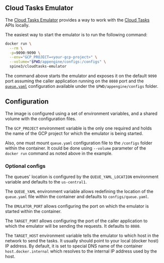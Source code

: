 Cloud Tasks Emulator
---------

The [Cloud Tasks Emulator][emulator] provides a way to work with the [Cloud Tasks][cloud-tasks] 
APIs locally.

The easiest way to start the emulator is to run the following command:

```bash
docker run \
  --rm \
  -p=9090:9090 \
  --env="GCP_PROJECT=<your-gcp-project>" \
  --volume="$PWD/appengine/configs:/configs" \
  spine3/cloudtasks-emulator
```

The command above starts the emulator and exposes it on the default `9090` port assuming
the caller application running on the `8080` port and the [`queue.yaml`][queue-yaml] configuration 
available under the `$PWD/appengine/configs` folder.

[queue-yaml]: https://cloud.google.com/appengine/docs/standard/java/config/queueref-yaml

## Configuration

The image is configured using a set of environment variables, and a shared volume with 
the configuration files. 

The `GCP_PROJECT` environment variable is the only one required and holds the name of the 
GCP project for which the emulator is being started.

Also, one must mount `queue.yaml` configuration file to the `/configs` folder within the container.
It could be done using `--volume` parameter of the `docker run` command as noted above 
in the example.

### Optional configs

The queues' location is configured by the `QUEUE_YAML_LOCATION` environment variable and defaults
to the `us-central1`.

The `QUEUE_YAML` environment variable allows redefining the location of the `queue.yaml` file 
within the container and defaults to `configs/queue.yaml`.

The `EMULATOR_PORT` allows configuring the port on which the emulator is started 
within the container.

The `TARGET_PORT` allows configuring the port of the caller application to which the emulator
will be sending the requests. It defaults to `8080`.

The `TARGET_HOST` environment variable tells the emulator to which host in the network 
to send the tasks. It usually should point to your local (docker host) IP address. By default, 
it is set to special DNS name of the container `host.docker.internal` which resolves to the 
internal IP address used by the host.


[emulator]: https://gitlab.com/potato-oss/google-cloud/gcloud-tasks-emulator
[cloud-tasks]: https://cloud.google.com/tasks
